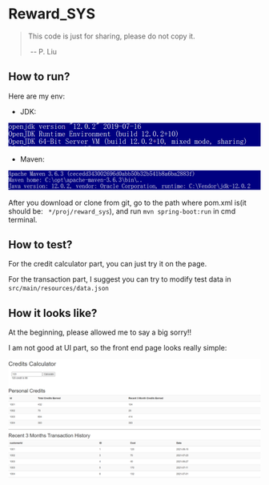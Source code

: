 # Reward_SYS

> This code is just for sharing, please do not  copy it. 
>
> ​																					-- P. Liu

## How to run?

Here are my env:

- JDK:

![JDK](img/JDK.PNG)

- Maven:

![Maven](img/Maven.PNG)

After you download or clone from git, go to the path where pom.xml is(it should be: ``` */proj/reward_sys```), and run ```mvn spring-boot:run``` in cmd terminal. 



## How to test?

For the credit calculator part, you can just try it on the page.

For the transaction part, I suggest you can try to modify test data in ```src/main/resources/data.json```  



## How it looks like?

At the beginning, please allowed me to say a big sorry!!

I am not good at UI part, so the front end page looks really simple:

![Front End](img/Frontend.PNG)
